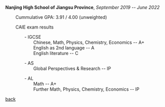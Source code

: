 **Nanjing High School of Jiangsu Province**, _September 2019 -- June 2022_

&emsp;&emsp; Cummulative GPA: 3.91 / 4.00 (unweighted)

&emsp;&emsp; CAIE exam results

&emsp;&emsp;&emsp;&emsp; - IGCSE \
&emsp;&emsp;&emsp;&emsp;&emsp;&emsp; Chinese, Math, Physics, Chemistry, Economics -- A+ \
&emsp;&emsp;&emsp;&emsp;&emsp;&emsp; English as 2nd language -- A \
&emsp;&emsp;&emsp;&emsp;&emsp;&emsp; English literature -- C

&emsp;&emsp;&emsp;&emsp; - AS \
&emsp;&emsp;&emsp;&emsp;&emsp;&emsp; Global Perspectives & Research -- IP

&emsp;&emsp;&emsp;&emsp; - AL \
&emsp;&emsp;&emsp;&emsp;&emsp;&emsp; Math -- A+ \
&emsp;&emsp;&emsp;&emsp;&emsp;&emsp; Further Math, Physics, Chemistry, Economics -- IP

[back](https://chaoqi-liu.github.io/education/overview)
